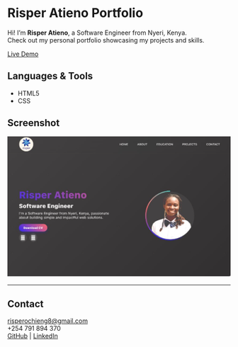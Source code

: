#  Risper Atieno Portfolio

Hi! I’m **Risper Atieno**, a Software Engineer from Nyeri, Kenya.  
Check out my personal portfolio showcasing my projects and skills.  

 [Live Demo](https://portfolio-plp-one.vercel.app/)



##  Languages & Tools
- HTML5  
- CSS


##  Screenshot
<p align="center">
  <img src="images/portfolioImage.png" alt="Portfolio Screenshot" width="700">
</p>

---

##  Contact
 risperochieng8@gmail.com  
 +254 791 894 370  
[GitHub](https://github.com/894risper) | [LinkedIn](https://www.linkedin.com/in/ochieng-risper-aa64a8298/)
